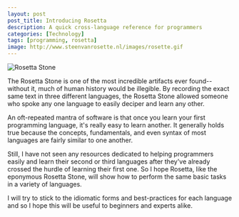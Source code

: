 ```yaml
---
layout: post
post_title: Introducing Rosetta
description: A quick cross-language reference for programmers
categories: [Technology]
tags: [programming, rosetta]
image: http://www.steenvanrosette.nl/images/rosette.gif
---
```

![Rosetta Stone](http://www.steenvanrosette.nl/images/rosette.gif)

The Rosetta Stone is one of the most incredible artifacts ever found--without it, much of human history would be illegible. By recording the exact same text in three different languages, the Rosetta Stone allowed someone who spoke any one language to easily deciper and learn any other.

An oft-repeated mantra of software is that once you learn your first programming language, it's really easy to learn another. It generally holds true because the concepts, fundamentals, and even syntax of most languages are fairly similar to one another. 

Still, I have not seen any resources dedicated to helping programmers easily and learn their second or third languages after they've already crossed the hurdle of learning their first one. So I hope Rosetta, like the eponymous Rosetta Stone, will show how to perform the same basic tasks in a variety of languages. 

I will try to stick to the idiomatic forms and best-practices for each language and so I hope this will be useful to beginners and experts alike.